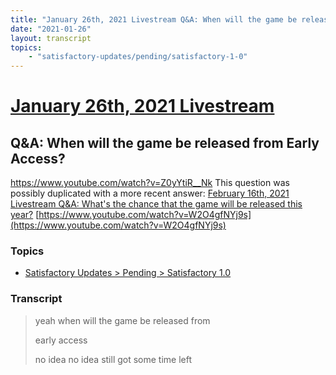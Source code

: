 ```yaml
---
title: "January 26th, 2021 Livestream Q&A: When will the game be released from Early Access?"
date: "2021-01-26"
layout: transcript
topics:
    - "satisfactory-updates/pending/satisfactory-1-0"
---
```

# [January 26th, 2021 Livestream](../2021-01-26.md)
## Q&A: When will the game be released from Early Access?
https://www.youtube.com/watch?v=Z0yYtiR__Nk
This question was possibly duplicated with a more recent answer: [February 16th, 2021 Livestream Q&A: What's the chance that the game will be released this year?](./yt-W2O4gfNYj9s.md) [https://www.youtube.com/watch?v=W2O4gfNYj9s](https://www.youtube.com/watch?v=W2O4gfNYj9s)


### Topics
* [Satisfactory Updates > Pending > Satisfactory 1.0](../topics/satisfactory-updates/pending/satisfactory-1-0.md)

### Transcript

> yeah when will the game be released from
>
> early access
>
> no idea no idea still got some time left
